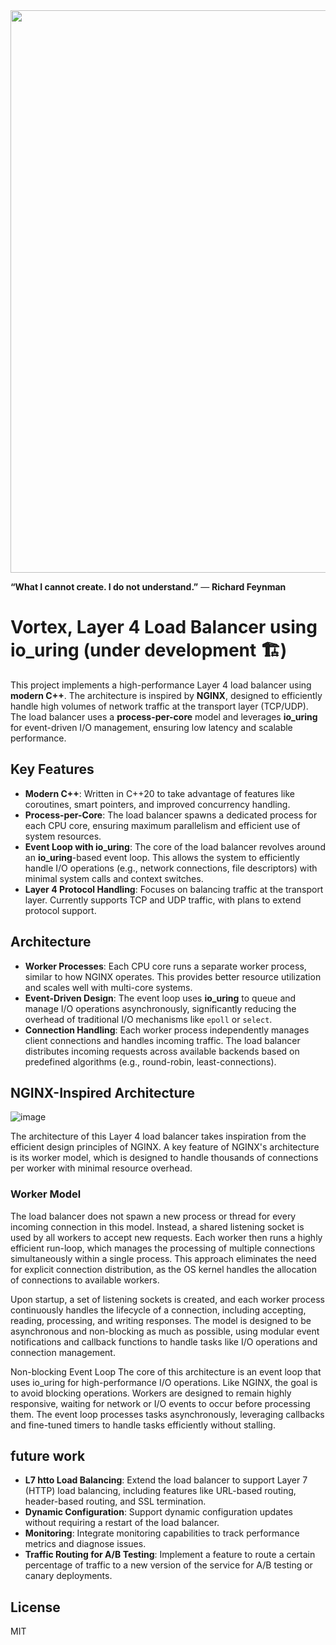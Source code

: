 <img src='https://github.com/aabolfazl/Vortex/assets/33707955/ecf80e50-99de-4ec5-ae4d-47315fe04457' width='900'>

**“What I cannot create. I do not understand.”**
― **Richard Feynman**

# Vortex, Layer 4 Load Balancer using io_uring (under development 🏗️)
This project implements a high-performance Layer 4 load balancer using **modern C++**. The architecture is inspired by **NGINX**, designed to efficiently handle high volumes of network traffic at the transport layer (TCP/UDP). The load balancer uses a **process-per-core** model and leverages **io_uring** for event-driven I/O management, ensuring low latency and scalable performance.

## Key Features

- **Modern C++**: Written in C++20 to take advantage of features like coroutines, smart pointers, and improved concurrency handling.
- **Process-per-Core**: The load balancer spawns a dedicated process for each CPU core, ensuring maximum parallelism and efficient use of system resources.
- **Event Loop with io_uring**: The core of the load balancer revolves around an **io_uring**-based event loop. This allows the system to efficiently handle I/O operations (e.g., network connections, file descriptors) with minimal system calls and context switches.
- **Layer 4 Protocol Handling**: Focuses on balancing traffic at the transport layer. Currently supports TCP and UDP traffic, with plans to extend protocol support.

## Architecture

- **Worker Processes**: Each CPU core runs a separate worker process, similar to how NGINX operates. This provides better resource utilization and scales well with multi-core systems.
- **Event-Driven Design**: The event loop uses **io_uring** to queue and manage I/O operations asynchronously, significantly reducing the overhead of traditional I/O mechanisms like `epoll` or `select`.
- **Connection Handling**: Each worker process independently manages client connections and handles incoming traffic. The load balancer distributes incoming requests across available backends based on predefined algorithms (e.g., round-robin, least-connections).


## NGINX-Inspired Architecture
![image](https://github.com/user-attachments/assets/72709a58-ef41-4d9c-b3e4-b46e7fbb2ec8)

The architecture of this Layer 4 load balancer takes inspiration from the efficient design principles of NGINX. A key feature of NGINX's architecture is its worker model, which is designed to handle thousands of connections per worker with minimal resource overhead.

### Worker Model
The load balancer does not spawn a new process or thread for every incoming connection in this model. Instead, a shared listening socket is used by all workers to accept new requests. Each worker then runs a highly efficient run-loop, which manages the processing of multiple connections simultaneously within a single process. This approach eliminates the need for explicit connection distribution, as the OS kernel handles the allocation of connections to available workers.

Upon startup, a set of listening sockets is created, and each worker process continuously handles the lifecycle of a connection, including accepting, reading, processing, and writing responses. The model is designed to be asynchronous and non-blocking as much as possible, using modular event notifications and callback functions to handle tasks like I/O operations and connection management.

Non-blocking Event Loop
The core of this architecture is an event loop that uses io_uring for high-performance I/O operations. Like NGINX, the goal is to avoid blocking operations. Workers are designed to remain highly responsive, waiting for network or I/O events to occur before processing them. The event loop processes tasks asynchronously, leveraging callbacks and fine-tuned timers to handle tasks efficiently without stalling.

## future work
- **L7 htto Load Balancing**: Extend the load balancer to support Layer 7 (HTTP) load balancing, including features like URL-based routing, header-based routing, and SSL termination.
- **Dynamic Configuration**: Support dynamic configuration updates without requiring a restart of the load balancer.
- **Monitoring**: Integrate monitoring capabilities to track performance metrics and diagnose issues.
- **Traffic Routing for A/B Testing**: Implement a feature to route a certain percentage of traffic to a new version of the service for A/B testing or canary deployments.

## License

MIT
